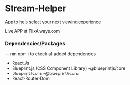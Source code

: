 # Stream-Helper
App to help select your next viewing experience


Live APP at FlixAlways.com


### Dependencies/Packages

-- run npm i to check all added dependencies

- React.Js
- Blueprint.js (CSS Component Library) -@blueprintjs/core
- Blueprint Icons -@blueprint/icons
- React-Router-Dom
